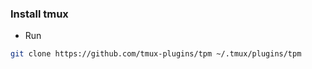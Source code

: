 ### Install tmux
- Run
``` bash
git clone https://github.com/tmux-plugins/tpm ~/.tmux/plugins/tpm
```


